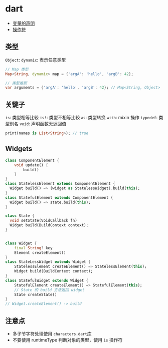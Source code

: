 # dart

- [变量的声明](./variables.md)
- [操作符](./operators.md)

## 类型
`Object`: 
`dynamic`: 表示任意类型

```dart
// Map 类型
Map<String, dynamic> map = {'argA': 'hello', 'argB': 42};

// 类型推断
var arguments = {'argA': 'hello', 'argB': 42}; // Map<String, Object>
```


## 关键子
`is`: 类型相等比较
`is!`: 类型不相等比较
`as`: 类型转换
`with`: mixin 操作
`typedef`: 类型别名
`void`: 声明函数无返回值

```dart
print(names is List<String>); // true
```


## Widgets

```dart
class ComponentElement {
    void update() {
        build()
    }
}
class StatelessElement extends ComponentElement {
  Widget build() => (widget as StatelessWidget).build(this);
}
class StatefulElement extends ComponentElement {
  Widget build() => state.build(this);
}

class State {
  void setState(VoidCallback fn)
  Widget build(BuildContext context);
}


class Widget {
    final String? key
    Element createElement()
}
class StateLessWidget extends Widget {
    StatelessElement createElement() => StatelessElement(this);
    Widget build(BuildContext context);
}
class StatefulWidget extends Widget {
    StatefulElement createElement() => StatefulElement(this);
    // State 的 build 方法返回 widget
    State createState()
}
// Widget.createElement() -> build
```

## 注意点
- 多子节字符处理使用 `characters.dart`库
- 不要使用 runtimeType 判断对象的类型，使用 `is` 操作符





